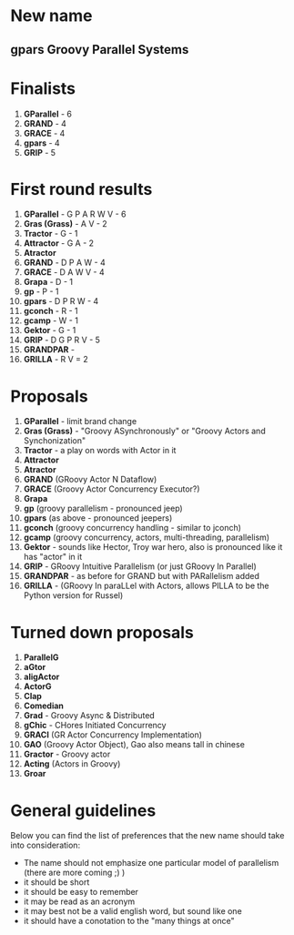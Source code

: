 # New name #

## gpars Groovy Parallel Systems ##

# Finalists #

  1. **GParallel** - 6
  1. **GRAND** - 4
  1. **GRACE** - 4
  1. **gpars** - 4
  1. **GRIP** -  5

# First round results #

  1. **GParallel** - G P A R W V - 6
  1. **Gras (Grass)** - A V - 2
  1. **Tractor** - G - 1
  1. **Attractor** - G A - 2
  1. **Atractor**
  1. **GRAND** - D P A W - 4
  1. **GRACE** - D A W V - 4
  1. **Grapa** - D - 1
  1. **gp** - P - 1
  1. **gpars** - D P R W - 4
  1. **gconch** - R - 1
  1. **gcamp** - W - 1
  1. **Gektor** - G - 1
  1. **GRIP** - D G P R V - 5
  1. **GRANDPAR** -
  1. **GRILLA** - R V = 2

# Proposals #

  1. **GParallel** - limit brand change
  1. **Gras (Grass)** - "Groovy ASynchronously" or "Groovy Actors and Synchonization"
  1. **Tractor** - a play on words with Actor in it
  1. **Attractor**
  1. **Atractor**
  1. **GRAND** (GRoovy Actor N Dataflow)
  1. **GRACE** (Groovy Actor Concurrency Executor?)
  1. **Grapa**
  1. **gp** (groovy parallelism - pronounced jeep)
  1. **gpars** (as above - pronounced jeepers)
  1. **gconch** (groovy concurrency handling - similar to jconch)
  1. **gcamp** (groovy concurrency, actors, multi-threading, parallelism)
  1. **Gektor** - sounds like Hector, Troy war hero, also is pronounced like it has "actor" in it
  1. **GRIP** - GRoovy Intuitive Parallelism (or just GRoovy In Parallel)
  1. **GRANDPAR** - as before for GRAND but with PARallelism added
  1. **GRILLA** - (GRoovy In paraLLel with Actors, allows PILLA to be the Python version for Russel)

# Turned down proposals #

  1. **ParallelG**
  1. **aGtor**
  1. **aligActor**
  1. **ActorG**
  1. **Clap**
  1. **Comedian**
  1. **Grad** - Groovy Async & Distributed
  1. **gChic** - CHores Initiated Concurrency
  1. **GRACI** (GR Actor Concurrency Implementation)
  1. **GAO** (Groovy Actor Object), Gao also means tall in chinese
  1. **Gractor** - Groovy actor
  1. **Acting** (Actors in Groovy)
  1. **Groar**

# General guidelines #

Below you can find the list of preferences that the new name should take into consideration:

  * The name should not emphasize one particular model of parallelism (there are more coming ;) )
  * it should be short
  * it should be easy to remember
  * it may be read as an acronym
  * it may best not be a valid english word, but sound like one
  * it should have a conotation to the "many things at once"